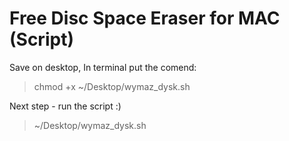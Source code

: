 # Free Disc Space Eraser for MAC (Script)

Save on desktop, In terminal put the comend:
> chmod +x ~/Desktop/wymaz_dysk.sh

Next step - run the script :) 

> ~/Desktop/wymaz_dysk.sh
